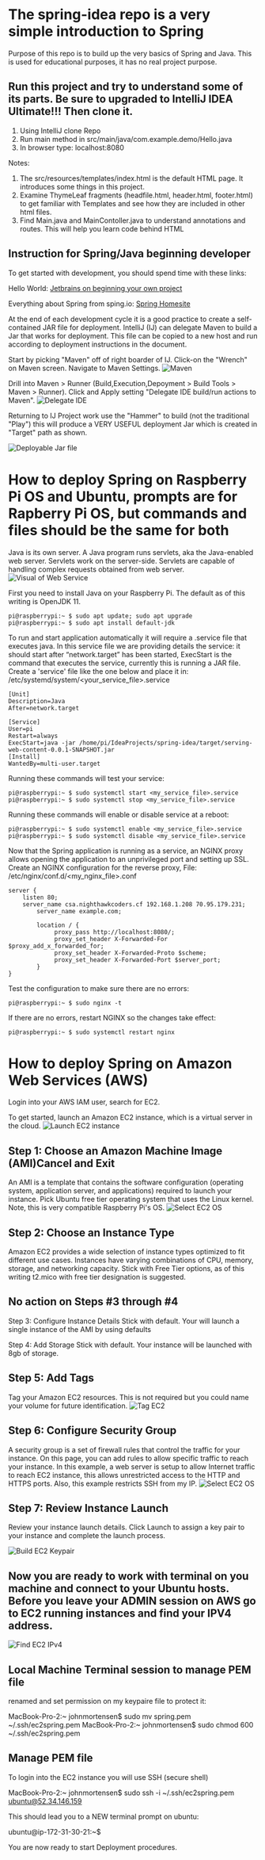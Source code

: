 # The spring-idea repo is a very simple introduction to Spring
Purpose of this repo is to build up the very basics of Spring and Java.  This is used for educational purposes, it has no real project purpose.

## Run this project and try to understand some of its parts.  Be sure to upgraded to IntelliJ IDEA Ultimate!!!  Then clone it.
<OL> 
<LI>Using IntelliJ clone Repo</LI>
<LI>Run main method in src/main/java/com.example.demo/Hello.java</LI>
<LI>In browser type: localhost:8080</LI>
</OL>
Notes:
<OL>
<LI>The src/resources/templates/index.html is the default HTML page. It introduces some things in this project.</LI>  
<LI>Examine ThymeLeaf fragments (headfile.html, header.html, footer.html) to get familiar with Templates and see how they are included in other html files.</LI>
<LI>Find Main.java and MainContoller.java to understand annotations and routes. This will help you learn code behind HTML</LI>
</OL>


## Instruction for Spring/Java beginning developer

To get started with development, you should spend time with these links:

Hello World:
[Jetbrains on beginning your own project](https://www.jetbrains.com/help/idea/your-first-spring-application.html)

Everything about Spring from sping.io:
[Spring Homesite](https://spring.io/)

At the end of each development cycle it is a good practice to create a self-contained JAR file for deployment.  IntelliJ (IJ) can delegate Maven to build a Jar that works for deployment.  This file can be copied to a new host and run according to deployment instructions in the document.

Start by picking "Maven" off of right boarder of IJ.  Click-on the "Wrench" on Maven screen. Navigate to Maven Settings.
![Maven](assets/maven.png)

Drill into Maven > Runner (Build,Execution,Depoyment > Build Tools > Maven > Runner).  Click and Apply setting "Delegate IDE build/run actions to Maven". 
![Delegate IDE](assets/mavenrunner.png)

Returning to IJ Project work use the "Hammer" to build (not the traditional "Play") this will produce a VERY USEFUL deployment Jar which is created in "Target" path as shown.

![Deployable Jar file](assets/target.png)


# How to deploy Spring on Raspberry Pi OS and Ubuntu, prompts are for Rapberry Pi OS, but commands and files should be the same for both
Java is its own server.  A Java program runs servlets, aka the Java-enabled web server.  Servlets work on the server-side. Servlets are capable of handling complex requests obtained from web server.
![Visual of Web Service](https://github.com/nighthawkcoders/spring-idea/blob/master/assets/javaservlets.png)

First you need to install Java on your Raspberry Pi.  The default as of this writing is OpenJDK 11.

    pi@raspberrypi:~ $ sudo apt update; sudo apt upgrade
    pi@raspberrypi:~ $ sudo apt install default-jdk

To run and start application automatically it will require a .service file that executes java. In this service file we are providing details the service: it should start after “network.target” has been started, ExecStart is the command that executes the service, currently this is running a JAR file. Create a 'service' file like the one below and place it in: /etc/systemd/system/<your_service_file>.service

    [Unit]
    Description=Java
    After=network.target

    [Service]
    User=pi
    Restart=always
    ExecStart=java -jar /home/pi/IdeaProjects/spring-idea/target/serving-web-content-0.0.1-SNAPSHOT.jar
    [Install]
    WantedBy=multi-user.target 
 
Running these commands will test your service:
 
    pi@raspberrypi:~ $ sudo systemctl start <my_service_file>.service
    pi@raspberrypi:~ $ sudo systemctl stop <my_service_file>.service

Running these commands will enable or disable service at a reboot:

    pi@raspberrypi:~ $ sudo systemctl enable <my_service_file>.service
    pi@raspberrypi:~ $ sudo systemctl disable <my_service_file>.service

Now that the Spring application is running as a service, an NGINX proxy allows opening the application to an unprivileged port and setting up SSL.
Create an NGINX configuration for the reverse proxy, File: /etc/nginx/conf.d/<my_nginx_file>.conf
    
    server {
        listen 80;
        server_name csa.nighthawkcoders.cf 192.168.1.208 70.95.179.231;        
            server_name example.com;
   
            location / {
                 proxy_pass http://localhost:8080/;
                 proxy_set_header X-Forwarded-For $proxy_add_x_forwarded_for;
                 proxy_set_header X-Forwarded-Proto $scheme;
                 proxy_set_header X-Forwarded-Port $server_port;
            }
    }


Test the configuration to make sure there are no errors:

    pi@raspberrypi:~ $ sudo nginx -t

If there are no errors, restart NGINX so the changes take effect:

    pi@raspberrypi:~ $ sudo systemctl restart nginx
    
# How to deploy Spring on Amazon Web Services (AWS)
Login into your AWS IAM user, search for EC2.

To get started, launch an Amazon EC2 instance, which is a virtual server in the cloud.
![Launch EC2 instance](assets/ec2launch.png)

## Step 1: Choose an Amazon Machine Image (AMI)Cancel and Exit
An AMI is a template that contains the software configuration (operating system, application server, and applications) required to launch your instance. Pick Ubuntu free tier operating system that uses the Linux kernel.  Note, this is very compatible Raspberry Pi's OS.
![Select EC2 OS](assets/ec2os.png)

## Step 2: Choose an Instance Type
Amazon EC2 provides a wide selection of instance types optimized to fit different use cases. Instances have varying combinations of CPU, memory, storage, and networking capacity.   Stick with Free Tier options, as of this writing t2.mico with free tier designation is suggested.

## No action on Steps #3 through #4
Step 3: Configure Instance Details
Stick with default.  Your will launch a single instance of the AMI by using defaults

Step 4: Add Storage
Stick with default.  Your instance will be launched with 8gb of storage. 

## Step 5: Add Tags
Tag your Amazon EC2 resources.  This is not required but you could name your volume for future identification.
![Tag EC2](assets/ec2tags.png)

## Step 6: Configure Security Group
A security group is a set of firewall rules that control the traffic for your instance. On this page, you can add rules to allow specific traffic to reach your instance. In this example, a web server is setup to allow Internet traffic to reach EC2 instance, this allows unrestricted access to the HTTP and HTTPS ports.  Also, this example restricts SSH from my IP.
![Select EC2 OS](assets/ec2security.png)

## Step 7: Review Instance Launch
Review your instance launch details. Click Launch to assign a key pair to your instance and complete the launch process.

![Build EC2 Keypair](assets/ec2keypair.png)

## Now you are ready to work with terminal on you machine and connect to your Ubuntu hosts.  Before you leave your ADMIN session on AWS go to EC2 running instances and find your IPV4 address.

![Find EC2 IPv4](assets/ec2iov4.png)

## Local Machine Terminal session to manage PEM file

renamed and set permission on my keypaire file to protect it:

   MacBook-Pro-2:~ johnmortensen$ sudo mv spring.pem ~/.ssh/ec2spring.pem
   MacBook-Pro-2:~ johnmortensen$ sudo chmod 600 ~/.ssh/ec2spring.pem
   
## Manage PEM file
   
To login into the EC2 instance you will use SSH (secure shell)

   MacBook-Pro-2:~ johnmortensen$ sudo ssh -i ~/.ssh/ec2spring.pem ubuntu@52.34.146.159
   
This should lead you to a NEW terminal prompt on ubuntu:

   ubuntu@ip-172-31-30-21:~$
   
You are now ready to start Deployment procedures.

